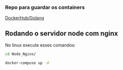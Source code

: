 ### Repo para guardar os containers

[DockerHub/Golang](https://hub.docker.com/repository/docker/vitorsat/golang-minimal/general)

## Rodando o servidor node com nginx
No linux execute esses comandos: 
```bash
cd Node_Nginx/
```
```bash
docker-compose up -d 
```
